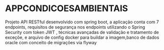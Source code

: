 # APPCONDICOESAMBIENTAIS
Projeto API RESTful desenvolvido com spring boot, a aplicação conta com 7 endpoints, requisitos de segurança nos endpoints  utilizando o Spring Security com token JWT , técnicas avançadas de validação e tratamento de exceçõe, e arquivo de config docker para buildar a imagem,banco de dados oracle com conceito de migrações via flyway
